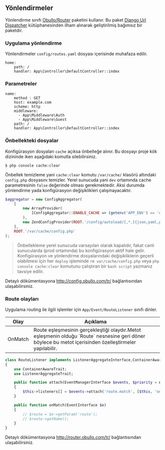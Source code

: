 
## Yönlendirmeler

Yönlendirme sınıfı <a href="http://router.obullo.com/">Obullo/Router</a> paketini kullanır. Bu paket <a href="https://docs.djangoproject.com/en/2.0/topics/http/urls/">Django Url Dispatcher</a> kütüphanesinden ilham alınarak geliştirilmiş bağımsız bir paketdir.

### Uygulama yönlendirme

Yönlendirmeler `config/routes.yaml` dosyası içerisinde muhafaza edilir.

```
home:
    path: /
    handler: App\Controller\DefaultController::index
```

### Parametreler

```
name:
    method : GET
    host: example.com
    scheme: http
    middleware: 
      - App\Middleware\Auth
      - App\Middleware\Guest
    path: /
    handler: App\Controller\DefaultController::index
```

### Önbellekteki dosyalar

Konfigürasyon dosyaları `cache` açıksa önbelleğe alınır. Bu dosyayı proje kök dizininde iken aşağıdaki komutla silebilirsiniz.

```
$ php console cache:clear
```

Önbellek temizleme yani `cache:clear` komutu `/var/cache/` klasörü altındaki `config.php` dosyasını temizler. Yerel sunucuda yani `dev` ortamında cache parametresinin `false` değerinde olması gerekmektedir. Aksi durumda yönlendirme yada konfigürasyon değişiklikleri çalışmayacaktır.

```php
$aggregator = new ConfigAggregator(
    [
        new ArrayProvider(
            [ConfigAggregator::ENABLE_CACHE => (getenv('APP_ENV') == 'dev') ? false : true ]
        ),
        new ZendConfigProvider(ROOT.'/config/autoload/{,*.}{json,yaml,php}'),
    ],
    ROOT.'/var/cache/config.php'
);
```

> Önbellekleme yerel sunucuda varsayılan olarak kapalıdır, fakat canlı sunucularda (prod ortamında) bu konfigürasyon aktif hale gelir. Konfigürasyon ve yönlendirme dosyalarındaki değişikliklerin geçerli olabilmesi için her `deploy` işleminde `rm var/cache/config.php`  veya `php console cache:clear` komutunu çalıştıran bir `bash script` yazmanız tavsiye edilir. 

Detaylı dökümentasyona <a href="http://config.obullo.com/tr/">http://config.obullo.com/tr/</a> bağlantısından ulaşabilirsiniz.


### Route olayları

Uygulama routing ile ilgili işlemler için `App/Event/RouteListener` sınıfı dinler.

<table>
    <thead>
        <tr>
            <th>Olay</th>
            <th>Açıklama</th>
        </tr>
    </thead>
    <tbody>
        <tr>
            <td>OnMatch</td>
            <td>Route eşleşmesinin gerçekleştiği olaydır.Metot eşleşmenin olduğu `Route` nesnesine geri döner böylece bu metot içerisinden özelleştirmeler yapılabilir.</td>
        </tr>
    </tbody>
</table>


```php
class RouteListener implements ListenerAggregateInterface,ContainerAwareInterface
{
    use ContainerAwareTrait;
    use ListenerAggregateTrait;

    public function attach(EventManagerInterface $events, $priority = null)
    {
        $this->listeners[] = $events->attach('route.match', [$this, 'onMatch']);
    }

    public function onMatch(EventInterface $e)
    {
        // $route = $e->getParam('route');
        // $route->getName();
    }
}
```

Detaylı dökümentasyona <a href="http://router.obullo.com/tr/">http://router.obullo.com/tr/</a> bağlantısından ulaşabilirsiniz.